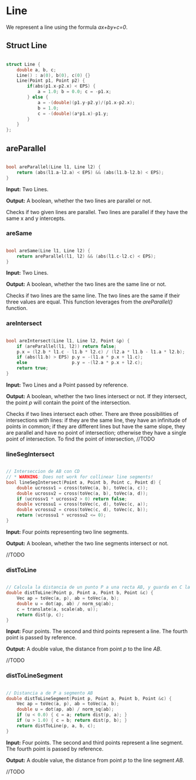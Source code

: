 # Line

We represent a line using the formula _ax+by+c=0_.

## Struct Line

```cpp

struct Line {
	double a, b, c;
	Line() : a(0), b(0), c(0) {}
	Line(Point p1, Point p2) {
		if(abs(p1.x-p2.x) < EPS) {
			a = 1.0; b = 0.0; c = -p1.x;
		} else {
			a = -(double)(p1.y-p2.y)/(p1.x-p2.x);
			b = 1.0;
			c = -(double)(a*p1.x)-p1.y;
		}
	}
};

``` 

## areParallel

```cpp

bool areParallel(Line l1, Line l2) {
	return (abs(l1.a-l2.a) < EPS) && (abs(l1.b-l2.b) < EPS);
}

```

**Input:** Two Lines.

**Output:** A boolean, whether the two lines are parallel or not.

Checks if two given lines are parallel. Two lines are parallel if they have the same x and y intercepts.

### areSame

```cpp

bool areSame(Line l1, Line l2) {
	return areParallel(l1, l2) && (abs(l1.c-l2.c) < EPS);
}

```

**Input:** Two Lines.

**Output:** A boolean, whether the two lines are the same line or not.

Checks if two lines are the same line. The two lines are the same if their three values are equal. This function leverages from the _areParallel()_ function.

### areIntersect

```cpp

bool areIntersect(Line l1, Line l2, Point &p) {
	if (areParallel(l1, l2)) return false;
	p.x = (l2.b * l1.c - l1.b * l2.c) / (l2.a * l1.b - l1.a * l2.b);
	if (abs(l1.b) > EPS) p.y = -(l1.a * p.x + l1.c);
	else                 p.y = -(l2.a * p.x + l2.c);
	return true;
}

```

**Input:** Two Lines and a Point passed by reference.

**Output:** A boolean, whether the two lines intersect or not. If they intersect, the point _p_ will contain the point of the intersection.

Checks if two lines intersect each other. There are three possibilities of intersections with lines: if they are the same line, they have an infinitude of points in common; if they are different lines but have the same slope, they are parallel and have no point of intersection; otherwise they have a single point of intersection. To find the point of intersection, //TODO

### lineSegIntersect

```cpp

// Interseccion de AB con CD
// * WARNING: Does not work for collinear line segments!
bool lineSegIntersect(Point a, Point b, Point c, Point d) {
	double ucrossv1 = cross(toVec(a, b), toVec(a, c));
	double ucrossv2 = cross(toVec(a, b), toVec(a, d));
	if (ucrossv1 * ucrossv2 > 0) return false;
	double vcrossu1 = cross(toVec(c, d), toVec(c, a));
	double vcrossu2 = cross(toVec(c, d), toVec(c, b));
	return (vcrossu1 * vcrossu2 <= 0);
}

```

**Input:** Four points representing two line segments.

**Output:** A boolean, whether the two line segments intersect or not.

//TODO

### distToLine

```cpp

// Calcula la distancia de un punto P a una recta AB, y guarda en C la interseccion
double distToLine(Point p, Point a, Point b, Point &c) {
	Vec ap = toVec(a, p), ab = toVec(a, b);
	double u = dot(ap, ab) / norm_sq(ab);
	c = translate(a, scale(ab, u));
	return dist(p, c);
}

```

**Input:** Four points. The second and third points represent a line. The fourth point is passed by reference.

**Output:** A double value, the distance from point _p_ to the line _AB_.

//TODO

### distToLineSegment

```cpp

// Distancia a de P a segmento AB
double distToLineSegment(Point p, Point a, Point b, Point &c) {
	Vec ap = toVec(a, p), ab = toVec(a, b);
	double u = dot(ap, ab) / norm_sq(ab);
	if (u < 0.0) { c = a; return dist(p, a); }
	if (u > 1.0) { c = b; return dist(p, b); }
	return distToLine(p, a, b, c);
}

```

**Input:** Four points. The second and third points represent a line segment. The fourth point is passed by reference.

**Output:** A double value, the distance from point _p_ to the line segment _AB_.

//TODO
